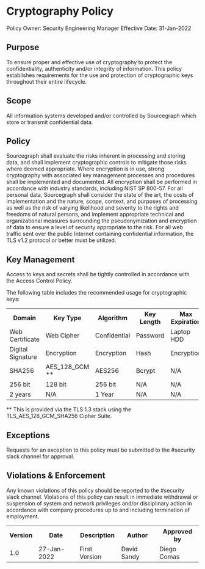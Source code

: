 # Cryptography Policy

Policy Owner: Security Engineering Manager
Effective Date: 31-Jan-2022

## Purpose

To ensure proper and effective use of cryptography to protect the confidentiality, authenticity and/or integrity of information. This policy establishes requirements for the use and protection of cryptographic keys throughout their entire lifecycle.

## Scope

All information systems developed and/or controlled by Sourcegraph which store or transmit confidential data.

## Policy

Sourcegraph shall evaluate the risks inherent in processing and storing data, and shall implement cryptographic controls to mitigate those risks where deemed appropriate. Where encryption is in use, strong cryptography with associated key management processes and procedures shall be implemented and documented. All encryption shall be performed in accordance with industry standards, including NIST SP 800-57.
For all personal data, Sourcegraph shall consider the state of the art, the costs of implementation and the nature, scope, context, and purposes of processing as well as the risk of varying likelihood and severity to the rights and freedoms of natural persons, and implement appropriate technical and organizational measures surrounding the pseudonymization and encryption of data to ensure a level of security appropriate to the risk.
For all web traffic sent over the public Internet containing confidential information, the TLS v1.2 protocol or better must be utilized.

## Key Management

Access to keys and secrets shall be tightly controlled in accordance with the Access Control Policy.

The following table includes the recommended usage for cryptographic keys:

<table>
  <tr>
    <th>Domain</th>
    <th>Key Type</th>    
    <th>Algorithm</th>       
    <th>Key Length</th>
    <th>Max Expiration</th>
  </tr>
  <tr>
    <td>Web Certificate</td>
    <td>Web Cipher</td>
    <td>Confidential</td>
    <td>Password</td>
    <td>Laptop HDD</td>
  </tr>
  <tr>
    <td>Digital Signature</td>
    <td>Encryption</td>
    <td>Encryption</td>
    <td>Hash</td>
    <td>Encryption</td>
  </tr>
  <tr>
    <td>SHA256</td>
    <td>AES_128_GCM **</td>
    <td>AES256</td>
    <td>Bcrypt</td>
    <td>N/A</td>
  </tr>
  <tr>
    <td>256 bit</td>
    <td>128 bit</td>
    <td>256 bit</td>
    <td>N/A</td>
    <td>N/A</td>
  </tr>
  <tr>
    <td>2 years</td>
    <td>N/A</td>
    <td>1 Year</td>
    <td>N/A</td>
    <td>N/A</td>
  </tr>
</table>

\*\* This is provided via the TLS 1.3 stack using the TLS_AES_128_GCM_SHA256 Cipher Suite.

## Exceptions

Requests for an exception to this policy must be submitted to the #security slack channel for approval.

## Violations & Enforcement

Any known violations of this policy should be reported to the #security slack channel. Violations of this policy can result in immediate withdrawal or suspension of system and network privileges and/or disciplinary action in accordance with company procedures up to and including termination of employment.

<table>
  <tr>
    <th>Version</th>
    <th>Date</th>    
    <th>Description</th>       
    <th>Author</th>
    <th>Approved by</th>
  </tr>
  <tr>
    <td>1.0</td>
    <td>27-Jan-2022</td>
    <td>First Version</td>
    <td>David Sandy</td>
    <td>Diego Comas</td>
  </tr>
</table>
